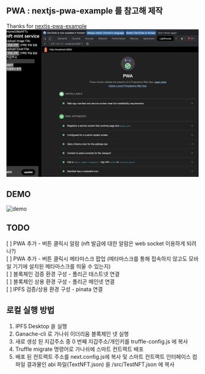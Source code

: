 ## PWA : nextjs-pwa-example 를 참고해 제작
Thanks for [nextjs-pwa-example](https://github.com/vercel/next.js/tree/canary/examples/progressive-web-app)
![pwa-lighthouse](public/images/pwa-lighthouse.png)

## DEMO
![demo](public/gif/nft-party-demo.gif)

## TODO
[ ] PWA 추가 - 버튼 클릭시 알람 (nft 발급에 대한 알람은 web socket 이용하게 되려나?)   
[ ] PWA 추가 - 버튼 클릭시 메타마스크 팝업 (메타마스크를 통해 접속하지 않고도 모바일 기기에 설치된 메타마스크를 띄울 수 있는지)   
[ ] 블록체인 검증 환경 구성 - 폴리곤 테스트넷 연결   
[ ] 블록체인 상용 환경 구성 - 폴리곤 메인넷 연결   
[ ] IPFS 검증/상용 환경 구성 - pinata 연결   


## 로컬 실행 방법
1. IPFS Desktop 을 실행
2. Ganache-cli 로 가나쉬 이더리움 블록체인 넷 실행
3. 새로 생성 된 지갑주소 중 0 번째 지갑주소/개인키를 truffle-config.js 에 복사
4. Truffle migrate 명령어로 가나쉬에 스마트 컨트랙트 배포
5. 배포 된 컨트랙트 주소를 next.config.js에 복사 및 스마트 컨트랙트 인터페이스 컴파일 결과물인 abi 파일(TextNFT.json) 을 /src/TestNFT.json 에 복사